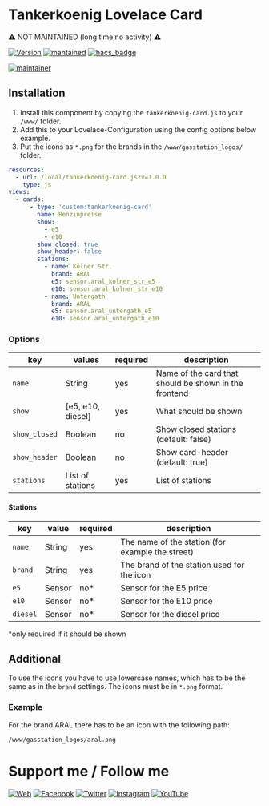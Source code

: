 ﻿# Tankerkoenig Lovelace Card

⚠️ NOT MAINTAINED (long time no activity) ⚠️

[![Version](https://img.shields.io/badge/version-1.0.0-green.svg?style=for-the-badge)](#) [![mantained](https://img.shields.io/maintenance/yes/2021.svg?style=for-the-badge)](#) [![hacs_badge](https://img.shields.io/badge/HACS-Custom-orange.svg?style=for-the-badge)](https://github.com/custom-components/hacs)

[![maintainer](https://img.shields.io/badge/maintainer-Goran%20Zunic%20%40panbachi-blue.svg?style=for-the-badge)](https://www.panbachi.de)

## Installation
1. Install this component by copying the `tankerkoenig-card.js` to your `/www/` folder.
2. Add this to your Lovelace-Configuration using the config options below example.
3. Put the icons as `*.png` for the brands in the `/www/gasstation_logos/` folder.

```yaml
resources:
  - url: /local/tankerkoenig-card.js?v=1.0.0
    type: js
views:
  - cards:
      - type: 'custom:tankerkoenig-card'
        name: Benzinpreise
        show:
          - e5
          - e10
        show_closed: true
        show_header: false
        stations:
          - name: Kölner Str.
            brand: ARAL
            e5: sensor.aral_kolner_str_e5
            e10: sensor.aral_kolner_str_e10
          - name: Untergath
            brand: ARAL
            e5: sensor.aral_untergath_e5
            e10: sensor.aral_untergath_e10
```

### Options
| key           | values            | required | description
|---------------|-------------------|----------|---
| `name`        | String            | yes      | Name of the card that should be shown in the frontend
| `show`        | [e5, e10, diesel] | yes      | What should be shown
| `show_closed` | Boolean           | no       | Show closed stations (default: false)
| `show_header` | Boolean           | no       | Show card-header (default: true)
| `stations`    | List of stations  | yes      | List of stations

#### Stations
| key      | value  | required | description
|----------|--------|----------|---
| `name`   | String | yes      | The name of the station (for example the street)
| `brand`  | String | yes      | The brand of the station used for the icon
| `e5`     | Sensor | no*      | Sensor for the E5 price
| `e10`    | Sensor | no*      | Sensor for the E10 price
| `diesel` | Sensor | no*      | Sensor for the diesel price

*only required if it should be shown

## Additional
To use the icons you have to use lowercase names, which has to be the same as in the `brand` settings. The icons must be in `*.png` format.

### Example
For the brand ARAL there has to be an icon with the following path:

`/www/gasstation_logos/aral.png`

# Support me / Follow me
[![Web](https://img.shields.io/badge/www-panbachi.de-blue.svg?style=flat-square&colorB=3d72a8&colorA=333333)](https://www.panbachi.de)
[![Facebook](https://img.shields.io/badge/-%40panbachi.de-blue.svg?style=flat-square&logo=facebook&colorB=3B5998&colorA=eee)](https://www.facebook.com/panbachi.de/)
[![Twitter](https://img.shields.io/badge/-%40panbachi-blue.svg?style=flat-square&logo=twitter&colorB=1DA1F2&colorA=eee)](https://twitter.com/panbachi)
[![Instagram](https://img.shields.io/badge/-%40panbachi.de-blue.svg?style=flat-square&logo=instagram&colorB=E4405F&colorA=eee)](http://instagram.com/panbachi.de)
[![YouTube](https://img.shields.io/badge/-%40panbachi-blue.svg?style=flat-square&logo=youtube&colorB=FF0000&colorA=eee&logoColor=FF0000)](https://www.youtube.com/channel/UCO7f2L7ZsDCpOtRfKnPqNow)
